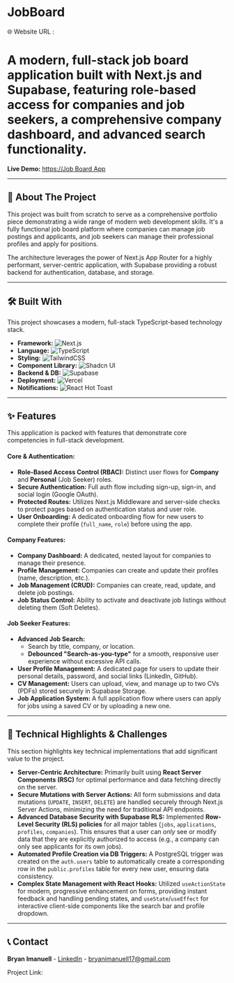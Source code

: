# JobBoard

🌐 Website URL : 
# A modern, full-stack job board application built with Next.js and Supabase, featuring role-based access for companies and job seekers, a comprehensive company dashboard, and advanced search functionality.

**Live Demo:** [https://Job Board App](https://job-board-brown-delta.vercel.app/)

---

## 🚀 About The Project

This project was built from scratch to serve as a comprehensive portfolio piece demonstrating a wide range of modern web development skills. It's a fully functional job board platform where companies can manage job postings and applicants, and job seekers can manage their professional profiles and apply for positions.

The architecture leverages the power of Next.js App Router for a highly performant, server-centric application, with Supabase providing a robust backend for authentication, database, and storage.

---

## 🛠️ Built With

This project showcases a modern, full-stack TypeScript-based technology stack.

* **Framework:** ![Next.js](https://img.shields.io/badge/next.js-000000?style=for-the-badge&logo=nextdotjs&logoColor=white)
* **Language:** ![TypeScript](https://img.shields.io/badge/typescript-%23007ACC.svg?style=for-the-badge&logo=typescript&logoColor=white)
* **Styling:** ![TailwindCSS](https://img.shields.io/badge/tailwindcss-%2338B2AC.svg?style=for-the-badge&logo=tailwind-css&logoColor=white)
* **Component Library:** ![Shadcn UI](https://img.shields.io/badge/shadcn%2Fui-000000?style=for-the-badge&logo=shadcnui&logoColor=white)
* **Backend & DB:** ![Supabase](https://img.shields.io/badge/Supabase-3ECF8E?style=for-the-badge&logo=supabase&logoColor=white)
* **Deployment:** ![Vercel](https://img.shields.io/badge/vercel-%23000000.svg?style=for-the-badge&logo=vercel&logoColor=white)
* **Notifications:** ![React Hot Toast](https://img.shields.io/badge/React%20Hot%20Toast-FF4154?style=for-the-badge&logo=react&logoColor=white)

---

## ✨ Features

This application is packed with features that demonstrate core competencies in full-stack development.

#### **Core & Authentication:**
* **Role-Based Access Control (RBAC):** Distinct user flows for **Company** and **Personal** (Job Seeker) roles.
* **Secure Authentication:** Full auth flow including sign-up, sign-in, and social login (Google OAuth).
* **Protected Routes:** Utilizes Next.js Middleware and server-side checks to protect pages based on authentication status and user role.
* **User Onboarding:** A dedicated onboarding flow for new users to complete their profile (`full_name`, `role`) before using the app.

#### **Company Features:**
* **Company Dashboard:** A dedicated, nested layout for companies to manage their presence.
* **Profile Management:** Companies can create and update their profiles (name, description, etc.).
* **Job Management (CRUD):** Companies can create, read, update, and delete job postings.
* **Job Status Control:** Ability to activate and deactivate job listings without deleting them (Soft Deletes).

#### **Job Seeker Features:**
* **Advanced Job Search:**
    * Search by title, company, or location.
    * **Debounced "Search-as-you-type"** for a smooth, responsive user experience without excessive API calls.
* **User Profile Management:** A dedicated page for users to update their personal details, password, and social links (LinkedIn, GitHub).
* **CV Management:** Users can upload, view, and manage up to two CVs (PDFs) stored securely in Supabase Storage.
* **Job Application System:** A full application flow where users can apply for jobs using a saved CV or by uploading a new one.

---

## 🔧 Technical Highlights & Challenges

This section highlights key technical implementations that add significant value to the project.

* **Server-Centric Architecture:** Primarily built using **React Server Components (RSC)** for optimal performance and data fetching directly on the server.
* **Secure Mutations with Server Actions:** All form submissions and data mutations (`UPDATE`, `INSERT`, `DELETE`) are handled securely through Next.js Server Actions, minimizing the need for traditional API endpoints.
* **Advanced Database Security with Supabase RLS:** Implemented **Row-Level Security (RLS) policies** for all major tables (`jobs`, `applications`, `profiles`, `companies`). This ensures that a user can *only* see or modify data that they are explicitly authorized to access (e.g., a company can only see applicants for its own jobs).
* **Automated Profile Creation via DB Triggers:** A PostgreSQL trigger was created on the `auth.users` table to automatically create a corresponding row in the `public.profiles` table for every new user, ensuring data consistency.
* **Complex State Management with React Hooks:** Utilized `useActionState` for modern, progressive enhancement on forms, providing instant feedback and handling pending states, and `useState`/`useEffect` for interactive client-side components like the search bar and profile dropdown.

---

## 📞 Contact

**Bryan Imanuell** - [LinkedIn](https://www.linkedin.com/in/bryanimanuell/) - bryanimanuell17@gmail.com

Project Link: [](https://github.com/your-username/your-repo-name)
